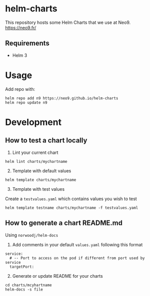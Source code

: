 # helm-charts
This repository hosts some Helm Charts that we use at Neo9. \
https://neo9.fr/
## Requirements
- Helm 3

# Usage

Add repo with:
```
helm repo add n9 https://neo9.github.io/helm-charts
helm repo update n9
```

# Development
## How to test a chart locally
1. Lint your current chart
```
helm lint charts/mychartname
```

2. Template with default values
```
helm template charts/mychartname
```

3. Template with test values

Create a `testvalues.yaml` which contains values you wish to test
```
helm template testname charts/mychartname -f testvalues.yaml
```


## How to generate a chart README.md

Using `norwoodj/helm-docs`

1. Add comments in your default `values.yaml` following this format
```
service:
  # -- Port to access on the pod if different from port used by service
  targetPort:
```

2. Generate or update README for your charts
```
cd charts/mcyhartname
helm-docs -s file
```
